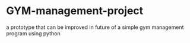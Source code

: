 # GYM-management-project
a prototype that can be improved in future of a simple gym management program using python
